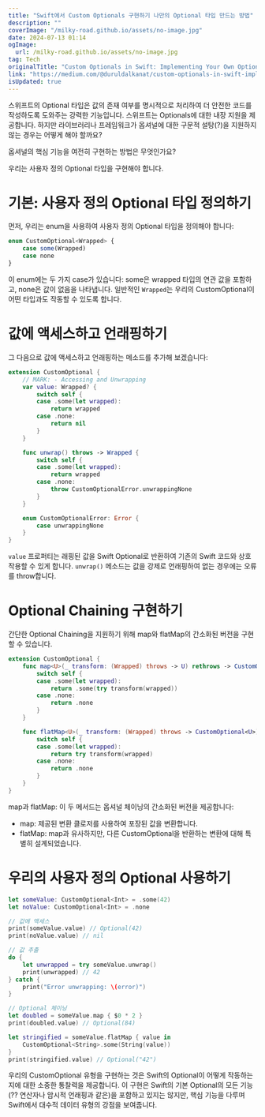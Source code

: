 ```yaml
---
title: "Swift에서 Custom Optionals 구현하기 나만의 Optional 타입 만드는 방법"
description: ""
coverImage: "/milky-road.github.io/assets/no-image.jpg"
date: 2024-07-13 01:14
ogImage: 
  url: /milky-road.github.io/assets/no-image.jpg
tag: Tech
originalTitle: "Custom Optionals in Swift: Implementing Your Own Optional Type"
link: "https://medium.com/@duruldalkanat/custom-optionals-in-swift-implementing-your-own-optional-type-7b44468deca4"
isUpdated: true
---
```






스위프트의 Optional 타입은 값의 존재 여부를 명시적으로 처리하여 더 안전한 코드를 작성하도록 도와주는 강력한 기능입니다. 스위프트는 Optionals에 대한 내장 지원을 제공합니다. 하지만 라이브러리나 프레임워크가 옵셔널에 대한 구문적 설탕(?)을 지원하지 않는 경우는 어떻게 해야 할까요?

옵셔널의 핵심 기능을 여전히 구현하는 방법은 무엇인가요?

우리는 사용자 정의 Optional 타입을 구현해야 합니다.

# 기본: 사용자 정의 Optional 타입 정의하기

<div class="content-ad"></div>

먼저, 우리는 enum을 사용하여 사용자 정의 Optional 타입을 정의해야 합니다:

```js
enum CustomOptional<Wrapped> {
    case some(Wrapped)
    case none
}
```

이 enum에는 두 가지 case가 있습니다: some은 wrapped 타입의 연관 값을 포함하고, none은 값이 없음을 나타냅니다. 일반적인 `Wrapped`는 우리의 CustomOptional이 어떤 타입과도 작동할 수 있도록 합니다.

# 값에 액세스하고 언래핑하기

<div class="content-ad"></div>

그 다음으로 값에 액세스하고 언래핑하는 메소드를 추가해 보겠습니다:

```swift
extension CustomOptional {
    // MARK: - Accessing and Unwrapping
    var value: Wrapped? {
        switch self {
        case .some(let wrapped):
            return wrapped
        case .none:
            return nil
        }
    }

    func unwrap() throws -> Wrapped {
        switch self {
        case .some(let wrapped):
            return wrapped
        case .none:
            throw CustomOptionalError.unwrappingNone
        }
    }

    enum CustomOptionalError: Error {
        case unwrappingNone
    }
}
```

`value` 프로퍼티는 래핑된 값을 Swift Optional로 반환하여 기존의 Swift 코드와 상호 작용할 수 있게 합니다. `unwrap()` 메소드는 값을 강제로 언래핑하여 없는 경우에는 오류를 throw합니다.

# Optional Chaining 구현하기

<div class="content-ad"></div>

간단한 Optional Chaining을 지원하기 위해 map와 flatMap의 간소화된 버전을 구현할 수 있습니다.

```swift
extension CustomOptional {
    func map<U>(_ transform: (Wrapped) throws -> U) rethrows -> CustomOptional<U> {
        switch self {
        case .some(let wrapped):
            return .some(try transform(wrapped))
        case .none:
            return .none
        }
    }

    func flatMap<U>(_ transform: (Wrapped) throws -> CustomOptional<U>) rethrows -> CustomOptional<U> {
        switch self {
        case .some(let wrapped):
            return try transform(wrapped)
        case .none:
            return .none
        }
    }
}
```

map과 flatMap: 이 두 메서드는 옵셔널 체이닝의 간소화된 버전을 제공합니다:
- map: 제공된 변환 클로저를 사용하여 포장된 값을 변환합니다.
- flatMap: map과 유사하지만, 다른 CustomOptional을 반환하는 변환에 대해 특별히 설계되었습니다.

<div class="content-ad"></div>

# 우리의 사용자 정의 Optional 사용하기

```swift
let someValue: CustomOptional<Int> = .some(42)
let noValue: CustomOptional<Int> = .none

// 값에 액세스
print(someValue.value) // Optional(42)
print(noValue.value) // nil

// 값 추출
do {
    let unwrapped = try someValue.unwrap()
    print(unwrapped) // 42
} catch {
    print("Error unwrapping: \(error)")
}

// Optional 체이닝
let doubled = someValue.map { $0 * 2 }
print(doubled.value) // Optional(84)

let stringified = someValue.flatMap { value in
    CustomOptional<String>.some(String(value))
}
print(stringified.value) // Optional("42")
```

우리의 CustomOptional 유형을 구현하는 것은 Swift의 Optional이 어떻게 작동하는지에 대한 소중한 통찰력을 제공합니다. 이 구현은 Swift의 기본 Optional의 모든 기능(?? 연산자나 암시적 언래핑과 같은)을 포함하고 있지는 않지만, 핵심 기능을 다루며 Swift에서 대수적 데이터 유형의 강점을 보여줍니다.